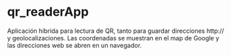 # qr_readerApp
Aplicación híbrida para lectura de QR, tanto para guardar direcciones http:// y geolocalizaciones. Las coordenadas se muestran en el map de Google y las direcciones web se abren en un navegador.
